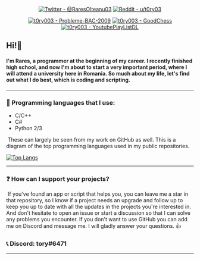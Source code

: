 <div align="center">

[![Twitter - @RaresOlteanu03](https://img.shields.io/badge/Twitter-%40RaresOlteanu03-blue?style=for-the-badge&logo=twitter)](https://twitter.com/RaresOlteanu03)
[![Reddit - u/t0ry03](https://img.shields.io/badge/Reddit-u%2Ft0ry03-red?style=for-the-badge&logo=reddit)](https://www.reddit.com/user/t0ry03)
</br>


[![t0ry003 - Probleme-BAC-2009](https://img.shields.io/static/v1?label=t0ry003&message=Probleme-BAC-2009&color=red&logo=github)](https://github.com/t0ry003/Probleme-BAC-2009 "Go to GitHub repo")
[![t0ry003 - GoodChess](https://img.shields.io/static/v1?label=t0ry003&message=GoodChess&color=violet&logo=github)](https://github.com/t0ry003/GoodChess "Go to GitHub repo")
[![t0ry003 - YoutubePlayListDL](https://img.shields.io/static/v1?label=t0ry003&message=YoutubePlayListDL&color=blue&logo=github)](https://github.com/t0ry003/YoutubePlayListDL "Go to GitHub repo")

</div>

## Hi!👋

#### 	I'm Rares, a programmer at the beginning of my career. I recently finished high school, and now I'm about to start a very important period, where I will attend a university here in Romania. So much about my life, let's find out what I do best, which is coding and scripting.

<hr>

### 📖 Programming languages that I use:

- C/C++
- C#
- Python 2/3

​	These can largely be seen from my work on GitHub as well. This is a diagram of the top programming languages used in my public repositories.

[![Top Langs](https://github-readme-stats.vercel.app/api/top-langs/?username=t0ry003&layout=compact&theme=dark)](https://github.com/t0ry003)

<hr>

### ❓ How can I support your projects?	

​	If you've found an app or script that helps you, you can leave me a star in that repository, so I know if a project needs an upgrade and follow up to keep you up to date with all the updates in the projects you're interested in. And don't hesitate to open an issue or start a discussion so that I can solve any problems you encounter. If you don't want to use GitHub you can add me on Discord and message me. I will gladly answer your questions. 👍

### 📞 Discord: tory#6471

<hr>


